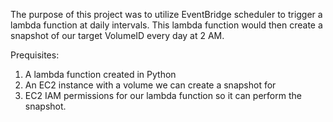 The purpose of this project was to utilize EventBridge scheduler to trigger a lambda function at daily intervals. This lambda function would then create a snapshot of our target VolumeID every day at 2 AM. 

Prequisites:
1. A lambda function created in Python
2. An EC2 instance with a volume we can create a snapshot for
3. EC2 IAM permissions for our lambda function so it can perform the snapshot.
